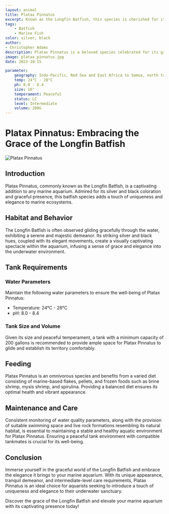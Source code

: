 ```yaml
---
layout: animal
title: Platax Pinnatus
excerpt: Known as the Longfin Batfish, this species is cherished for its distinct appearance and graceful presence. It is often found gliding elegantly through the water, adding a touch of uniqueness and elegance to any marine aquarium.
tags:
    - Batfish
    - Marine Fish
color: silver, black
author:
- Christopher Adams
description: Platax Pinnatus is a beloved species celebrated for its graceful demeanor and striking appearance.
image: platax_pinnatus.jpg
date: 2023-10-15

parameter:
    geography: Indo-Pacific, Red Sea and East Africa to Samoa, north to southern Japan, south to Lord Howe and Rapa islands
    temp: 24°C - 28°C
    ph: 8.0 - 8.4
    size: 16"
    temperament: Peaceful
    status: LC
    level: Intermediate
    volume: 200G
---
```


# Platax Pinnatus: Embracing the Grace of the Longfin Batfish

![Platax Pinnatus](platax_pinnatus.jpg)

## Introduction

Platax Pinnatus, commonly known as the Longfin Batfish, is a captivating addition to any marine aquarium. Admired for its silver and black coloration and graceful presence, this batfish species adds a touch of uniqueness and elegance to marine ecosystems.

## Habitat and Behavior

The Longfin Batfish is often observed gliding gracefully through the water, exhibiting a serene and majestic demeanor. Its striking silver and black hues, coupled with its elegant movements, create a visually captivating spectacle within the aquarium, infusing a sense of grace and elegance into the underwater environment.

## Tank Requirements

### Water Parameters

Maintain the following water parameters to ensure the well-being of Platax Pinnatus:

- Temperature: 24°C - 28°C
- pH: 8.0 - 8.4

### Tank Size and Volume

Given its size and peaceful temperament, a tank with a minimum capacity of 200 gallons is recommended to provide ample space for Platax Pinnatus to glide and establish its territory comfortably.

## Feeding

Platax Pinnatus is an omnivorous species and benefits from a varied diet consisting of marine-based flakes, pellets, and frozen foods such as brine shrimp, mysis shrimp, and spirulina. Providing a balanced diet ensures its optimal health and vibrant appearance.

## Maintenance and Care

Consistent monitoring of water quality parameters, along with the provision of suitable swimming space and live rock formations resembling its natural habitat, is essential to maintaining a stable and healthy aquatic environment for Platax Pinnatus. Ensuring a peaceful tank environment with compatible tankmates is crucial for its well-being.

## Conclusion

Immerse yourself in the graceful world of the Longfin Batfish and embrace the elegance it brings to your marine aquarium. With its unique appearance, tranquil demeanor, and intermediate-level care requirements, Platax Pinnatus is an ideal choice for aquarists seeking to introduce a touch of uniqueness and elegance to their underwater sanctuary.

Discover the grace of the Longfin Batfish and elevate your marine aquarium with its captivating presence today!
